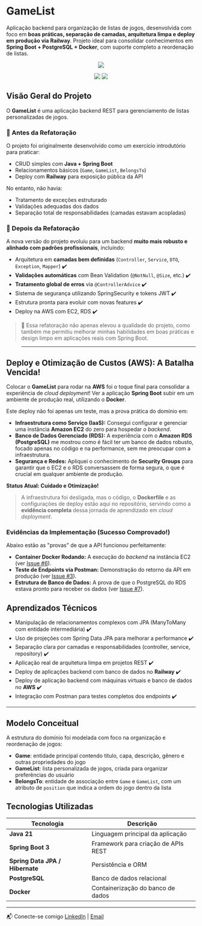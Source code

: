 #  GameList 

Aplicação backend para organização de listas de jogos, desenvolvida com foco em **boas práticas, separação de camadas, arquitetura limpa e deploy em produção via Railway**. Projeto ideal para consolidar conhecimentos em **Spring Boot + PostgreSQL + Docker**, com suporte completo a reordenação de listas.


<p align="center">
  <a href="https://skillicons.dev">
    <img src="https://skillicons.dev/icons?i=java,spring,postgres,docker,aws" />
  </a>
</p>
<p align="center">
  <img src="https://img.shields.io/badge/Deploy-AWS-orange?style=for-the-badge" />
  <img src="https://img.shields.io/badge/License-MIT-blue.svg?style=for-the-badge" />
</p>

## Visão Geral do Projeto

O **GameList** é uma aplicação backend REST para gerenciamento de listas personalizadas de jogos.

### 🔹 Antes da Refatoração

O projeto foi originalmente desenvolvido como um exercício introdutório para praticar:
- CRUD simples com **Java + Spring Boot**
- Relacionamentos básicos (`Game`, `GameList`, `BelongsTo`)
- Deploy com **Railway** para exposição pública da API

No entanto, não havia:
- Tratamento de exceções estruturado
- Validações adequadas dos dados
- Separação total de responsabilidades (camadas estavam acopladas)



### 🔸 Depois da Refatoração

A nova versão do projeto evoluiu para um backend **muito mais robusto e alinhado com padrões profissionais**, incluindo:

-  Arquitetura em **camadas bem definidas** (`Controller`, `Service`, `DTO`, `Exception`, `Mapper`) ✔️
-  **Validações automáticas** com Bean Validation (`@NotNull`, `@Size`, etc.) ✔️
-  **Tratamento global de erros** via `@ControllerAdvice` ✔️
-  Sistema de segurança utilizando SpringSecurity e tokens JWT ✔️
-  Estrutura pronta para evoluir com novas features ✔️
-  Deploy na AWS com EC2, RDS ✔️

> 🔄 Essa refatoração não apenas elevou a qualidade do projeto, como também me permitiu melhorar minhas habilidades em boas práticas e design limpo em aplicações reais com Spring Boot.

> ---

## Deploy e Otimização de Custos (AWS): A Batalha Vencida!

Colocar o **GameList** para rodar na **AWS** foi o toque final para consolidar a experiência de *cloud deployment*! Ver a aplicação **Spring Boot** subir em um ambiente de produção real, utilizando o **Docker**.

Este deploy não foi apenas um teste, mas a prova prática do domínio em:

* **Infraestrutura como Serviço (IaaS):** Consegui configurar e gerenciar uma instância **Amazon EC2** do zero para hospedar o *backend*.
* **Banco de Dados Gerenciado (RDS):** A experiência com o **Amazon RDS (PostgreSQL)** me mostrou como é fácil ter um banco de dados robusto, focado apenas no código e na performance, sem me preocupar com a infraestrutura.
* **Segurança e Redes:** Apliquei o conhecimento de **Security Groups** para garantir que o EC2 e o RDS conversassem de forma segura, o que é crucial em qualquer ambiente de produção.

**Status Atual: Cuidado e Otimização!**

> A infraestrutura foi desligada, mas o código, o **Dockerfile** e as configurações de deploy estão aqui no repositório, servindo como a **evidência completa** dessa jornada de aprendizado em *cloud deployment*.

### Evidências da Implementação (Sucesso Comprovado!)

Abaixo estão as "provas" de que a API funcionou perfeitamente:

* **Container Docker Rodando:** A execução do *backend* na instância EC2 (ver [Issue #6](https://github.com/kowalskiig/Gerenciador-de-Jogos/issues/6#issue-3459757712)).
* **Teste de Endpoints via Postman:** Demonstração do retorno da API em produção (ver [Issue #3](https://github.com/kowalskiig/Gerenciador-de-Jogos/issues/3#issue-3454867226)).
* **Estrutura de Banco de Dados:** A prova de que o PostgreSQL do RDS estava pronto para receber os dados (ver [Issue #7](https://github.com/kowalskiig/Gerenciador-de-Jogos/issues/7#issue-3459760728)).


##  Aprendizados Técnicos

- Manipulação de relacionamentos complexos com JPA (ManyToMany com entidade intermediária) ✔️  
- Uso de projeções com Spring Data JPA para melhorar a performance ✔️  
- Separação clara por camadas e responsabilidades (controller, service, repository) ✔️  
- Aplicação real de arquitetura limpa em projetos REST ✔️  
- Deploy de aplicações backend com banco de dados no **Railway** ✔️
- Deploy de aplicação backend com máquinas virtuais e banco de dados no **AWS** ✔️  
- Integração com Postman para testes completos dos endpoints ✔️

---
##  Modelo Conceitual

A estrutura do domínio foi modelada com foco na organização e reordenação de jogos:

- **Game**: entidade principal contendo título, capa, descrição, gênero e outras propriedades do jogo
- **GameList**: lista personalizada de jogos, criada para organizar preferências do usuário
- **BelongsTo**: entidade de associação entre `Game` e `GameList`, com um atributo de `position` que indica a ordem do jogo dentro da lista

##  Tecnologias Utilizadas

| Tecnologia       | Descrição                                        |
|------------------|--------------------------------------------------|
| **Java 21**       | Linguagem principal da aplicação                 |
| **Spring Boot 3** | Framework para criação de APIs REST              |
| **Spring Data JPA / Hibernate** | Persistência e ORM                      |
| **PostgreSQL**    | Banco de dados relacional                       |
| **Docker**        | Containerização do banco de dados


---

📬 Conecte-se comigo 
  <a href="https://www.linkedin.com/in/gustavokowalski/" target="_blank">LinkedIn</a> | 
  <a href="mailto:kkowalskigustavo@gmail.com">Email</a>
